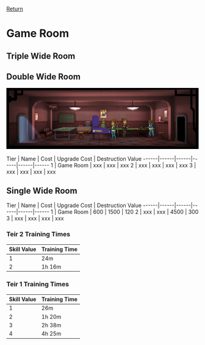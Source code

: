 [Return](../README.md)

Game Room
===========

## Triple Wide Room

## Double Wide Room

![Game Room](t1images/t1doublegameroom.jpg)

Tier | Name | Cost | Upgrade Cost | Destruction Value
------|------|------|------|------|------
1 | Game Room | xxx | xxx | xxx
2 | xxx | xxx | xxx | xxx
3 | xxx | xxx | xxx | xxx

## Single Wide Room

Tier | Name | Cost | Upgrade Cost | Destruction Value
------|------|------|------|------|------
1 | Game Room | 600 | 1500 | 120
2 | xxx | xxx | 4500 | 300
3 | xxx | xxx | xxx | xxx

### Teir 2 Training Times

Skill Value | Training Time
------|------
1 | 24m
2 | 1h 16m

### Teir 1 Training Times

Skill Value | Training Time
------|------
1 | 26m
2 | 1h 20m
3 | 2h 38m
4 | 4h 25m
